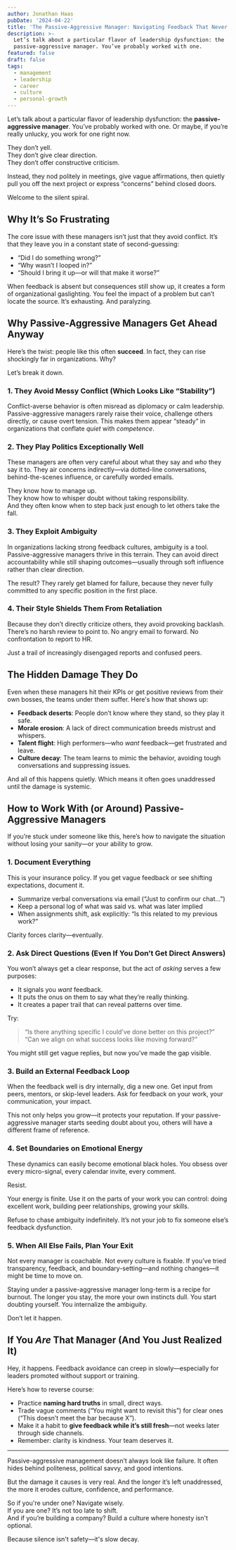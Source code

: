 ```yaml
---
author: Jonathan Haas
pubDate: '2024-04-22'
title: 'The Passive-Aggressive Manager: Navigating Feedback That Never Comes'
description: >-
  Let’s talk about a particular flavor of leadership dysfunction: the
  passive-aggressive manager. You’ve probably worked with one.
featured: false
draft: false
tags:
  - management
  - leadership
  - career
  - culture
  - personal-growth
---
```


Let’s talk about a particular flavor of leadership dysfunction: the **passive-aggressive manager**. You’ve probably worked with one. Or maybe, if you’re really unlucky, you work for one right now.

They don’t yell.  
They don’t give clear direction.  
They don’t offer constructive criticism.

Instead, they nod politely in meetings, give vague affirmations, then quietly pull you off the next project or express “concerns” behind closed doors.

Welcome to the silent spiral.

## Why It’s So Frustrating

The core issue with these managers isn’t just that they avoid conflict. It’s that they leave you in a constant state of second-guessing:

- “Did I do something wrong?”
- “Why wasn’t I looped in?”
- “Should I bring it up—or will that make it worse?”

When feedback is absent but consequences still show up, it creates a form of organizational gaslighting. You feel the impact of a problem but can’t locate the source. It’s exhausting. And paralyzing.

## Why Passive-Aggressive Managers Get Ahead Anyway

Here’s the twist: people like this often **succeed**. In fact, they can rise shockingly far in organizations. Why?

Let’s break it down.

### 1. They Avoid Messy Conflict (Which Looks Like “Stability”)

Conflict-averse behavior is often misread as diplomacy or calm leadership. Passive-aggressive managers rarely raise their voice, challenge others directly, or cause overt tension. This makes them appear “steady” in organizations that conflate _quiet_ with _competence_.

### 2. They Play Politics Exceptionally Well

These managers are often very careful about what they say and _who_ they say it to. They air concerns indirectly—via dotted-line conversations, behind-the-scenes influence, or carefully worded emails.

They know how to manage up.  
They know how to whisper doubt without taking responsibility.  
And they often know when to step back just enough to let others take the fall.

### 3. They Exploit Ambiguity

In organizations lacking strong feedback cultures, ambiguity is a tool. Passive-aggressive managers thrive in this terrain. They can avoid direct accountability while still shaping outcomes—usually through soft influence rather than clear direction.

The result? They rarely get blamed for failure, because they never fully committed to any specific position in the first place.

### 4. Their Style Shields Them From Retaliation

Because they don’t directly criticize others, they avoid provoking backlash. There’s no harsh review to point to. No angry email to forward. No confrontation to report to HR.

Just a trail of increasingly disengaged reports and confused peers.

## The Hidden Damage They Do

Even when these managers hit their KPIs or get positive reviews from their own bosses, the teams under them suffer. Here's how that shows up:

- **Feedback deserts**: People don’t know where they stand, so they play it safe.
- **Morale erosion**: A lack of direct communication breeds mistrust and whispers.
- **Talent flight**: High performers—who _want_ feedback—get frustrated and leave.
- **Culture decay**: The team learns to mimic the behavior, avoiding tough conversations and suppressing issues.

And all of this happens quietly. Which means it often goes unaddressed until the damage is systemic.

## How to Work With (or Around) Passive-Aggressive Managers

If you’re stuck under someone like this, here’s how to navigate the situation without losing your sanity—or your ability to grow.

### 1. Document Everything

This is your insurance policy. If you get vague feedback or see shifting expectations, document it.

- Summarize verbal conversations via email (“Just to confirm our chat…”)
- Keep a personal log of what was said vs. what was later implied
- When assignments shift, ask explicitly: “Is this related to my previous work?”

Clarity forces clarity—eventually.

### 2. Ask Direct Questions (Even If You Don’t Get Direct Answers)

You won’t always get a clear response, but the act of _asking_ serves a few purposes:

- It signals you _want_ feedback.
- It puts the onus on them to say what they’re really thinking.
- It creates a paper trail that can reveal patterns over time.

Try:

> “Is there anything specific I could’ve done better on this project?”
> “Can we align on what success looks like moving forward?”

You might still get vague replies, but now you’ve made the gap visible.

### 3. Build an External Feedback Loop

When the feedback well is dry internally, dig a new one. Get input from peers, mentors, or skip-level leaders. Ask for feedback on your work, your communication, your impact.

This not only helps you grow—it protects your reputation. If your passive-aggressive manager starts seeding doubt about you, others will have a different frame of reference.

### 4. Set Boundaries on Emotional Energy

These dynamics can easily become emotional black holes. You obsess over every micro-signal, every calendar invite, every comment.

Resist.

Your energy is finite. Use it on the parts of your work you can control: doing excellent work, building peer relationships, growing your skills.

Refuse to chase ambiguity indefinitely. It’s not your job to fix someone else’s feedback dysfunction.

### 5. When All Else Fails, Plan Your Exit

Not every manager is coachable. Not every culture is fixable. If you’ve tried transparency, feedback, and boundary-setting—and nothing changes—it might be time to move on.

Staying under a passive-aggressive manager long-term is a recipe for burnout. The longer you stay, the more your own instincts dull. You start doubting yourself. You internalize the ambiguity.

Don’t let it happen.

## If You _Are_ That Manager (And You Just Realized It)

Hey, it happens. Feedback avoidance can creep in slowly—especially for leaders promoted without support or training.

Here’s how to reverse course:

- Practice **naming hard truths** in small, direct ways.
- Trade vague comments (“You might want to revisit this”) for clear ones (“This doesn’t meet the bar because X”).
- Make it a habit to **give feedback while it’s still fresh**—not weeks later through side channels.
- Remember: clarity is kindness. Your team deserves it.

---

Passive-aggressive management doesn’t always look like failure. It often hides behind politeness, political savvy, and good intentions.

But the damage it causes is very real. And the longer it’s left unaddressed, the more it erodes culture, confidence, and performance.

So if you're under one? Navigate wisely.  
If you are one? It’s not too late to shift.  
And if you’re building a company? Build a culture where honesty isn't optional.

Because silence isn't safety—it's slow decay.
